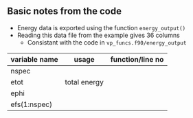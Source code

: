 
## Basic notes from the code

- Energy data is exported using the function `energy_output()`
- Reading this data file from the example gives 36 columns
	- Consistant with the code in `vp_funcs.f90/energy_output` 

| variable name | usage        | function/line no |
| ------------- | ------------ | ---------------- |
| nspec         |              |                  |
| etot          | total energy |                  |
| ephi          |              |                  |
| efs(1:nspec)  |              |                  |
